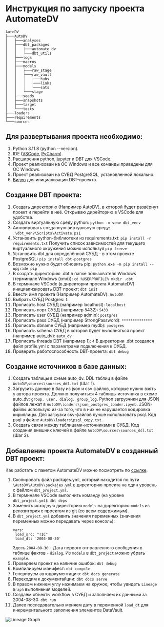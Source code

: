 # Инструкция по запуску проекта AutomateDV

```
AutoDV
├───AutoDV
│   ├───analyses
│   ├───dbt_packages
│   │   ├───automate_dv
│   │   └───dbt_utils
│   ├───logs
│   ├───macros
│   ├───models
│   │   ├───raw_stage
│   │   ├───raw_vault
│   │   │   ├───hubs
│   │   │   ├───links
│   │   │   └───sats
│   │   └───stage
│   ├───seeds
│   ├───snapshots
│   ├───target
│   └───tests
├───loaders
├───requirements
└───sources
```

## Для развертывания проекта необходимо:
1. Python 3.11.8 (python --version).
2. IDE ([VSCode](https://code.visualstudio.com/), [PyCharm](https://www.jetbrains.com/pycharm/)).
3. Расширения python, jupyter и DBT для VSCode.
4. Проект реализован на ОС Windows и все команды приведены для ОС Windows.
5. Проект реализован на СУБД PostgreSQL, установленной локально.
6. [Видео](https://youtu.be/1fY1A8SRflI?si=j_RLf5bczqdu0SyR) для инициализации DBT-проекта.

## Создание DBT проекта:
1. Создать директорию (Например AutoDV), в которой будет развёрнут проект и перейти в неё. 
   Открываю дирейторию в VSCode для удобства.
2. Создать виртуальную среду python: ```python -m venv dbt_venv```
3. Активировать созданную виртуальную среду: ```.\dbt_venv\Scripts\Activate.ps1```
4. Установить python-библиотеки из requirements.txt: ```pip install -r requirements.txt``` Получить список зависимостей для текущего виртуального окружения можно используя ```pip freeze```
5. Установить dbt для определённой СУБД - в этом проекте PostgreSQL: ```pip install dbt-postgres```
6. Возможно нужно будет обновить pip: ```python.exe -m pip install --upgrade pip```
7. В создать директорию .dbt в папке пользователя Windows (терминале Windows (cmd)): ```cd %USERPROFILE% mkdir .dbt```
8. В терминале VSCode (в директории проекта AutomateDV) инициализировать DBT-проект: ```dbt init```
9. Ввести имя проекта (Например AutomateDV): ```AutoDV```
10. Выбрать СУБД Postgres: ```1```
11. Прописать host СУБД (например localhost): ```localhost```
12. Прописать порт СУБД (например 5432): ```5433```
13. Прописать user СУБД (например admin): ```postgres```
14. Прописать pass СУБД (например StrongPassword): ```**************```
15. Прописать dbname СУБД (например mydb): ```postgres```
16. Прописать schema СУБД в которой будет выполняться проект (например auto_dv): ```auto_dv```
17. Прописать threads DBT (например 1): ```4```
    В директории .dbt создался файл profile.yml с параметрами подключения к СУБД.
18. Проверить работоспособность DBT-проекта: ```dbt debug```

## Создание источников в базе данных:
1. Создать таблицы в схеме auto_dv. DDL таблиц в файле ```AutoDV\sources\sources_ddl.txt``` (Шаг 1).
2. Загрузить данные в базу из json и csv файлов, которые нужно взять у автора проекта. Должно получиться 4 таблицы источника в схеме auto_dv: ```group, user, dialog, group_log```. Python загрузчики для JSON файлов лежат в ```AutoDV\loaders\json_postgres_loader.ipynb```. JSON-файлы использую из-за того, что в них не нарушается кодировка кириллицы. Для загрузки csv-файлов лучше использовать psql. Код psql в файле ```AutoDV\loaders\psql_copy.txt```.
3. Создать связи между таблицами-источниками в СУБД. Код создания внешних ключей в файле ```AutoDV\sources\sources_ddl.txt``` (Шаг 2).

## Добавление проекта AutomateDV в созданный DBT проект:
   Как работать с пакетом AutomateDV можно посмотреть по [ссылке](https://www.youtube.com/@AutomateDV). 
1. Скопировать файл packajes.yml, который находится по пути ```\AutoDV\AutoDV\packajes.yml``` в директорию проекта на один уровень с файлом ```dbt_project.yml```.
2. В терминале VSCode выполнить команду (на уровне ```dbt_project.yml```): ```dbt deps```
3. Заменить исходную директорию ```models``` на директорию ```models``` из репозитория с проектом из git (со всем содержимым).
4. В ```dbt_project.yml``` добавить значения переменных (значения переменных можно передавать через консоль):
   ```
   vars: 
    load_src: "!1С"
    load_dt: '2004-08-30'
   ```
   Здесь ```2004-08-30``` - Дата первого отправленного сообщения в таблице фактов - ```dialog```.
   Из ```models``` в ```dbt_project``` можно убрать ```example```.
5. Проверяем проект на наличие ошибок: ```dbt debug```
6. Компилируем манифест: ```dbt compile```
7. Генерируем автодокументацию: ```dbt docs generate```
8. Переходим к документайции: ```dbt docs serve```
9. В правом нижнем углу нажимаем на кружок, чтобы увидеть ```Lineage Graph``` выполнения моделей.
10. Создаём объекты workflow в СУБД и заполняем их данными за 2004-08-30: ```dbt run```
11. Далее последовательно меняем дату в переменной ```load_dt``` для инкрементального заполнения элементов DataVault.

![Lineage Graph](https://drive.google.com/uc?export=download&id=1FXNTcZRlILZPFCSvOE7dvRFynofA0Gft)